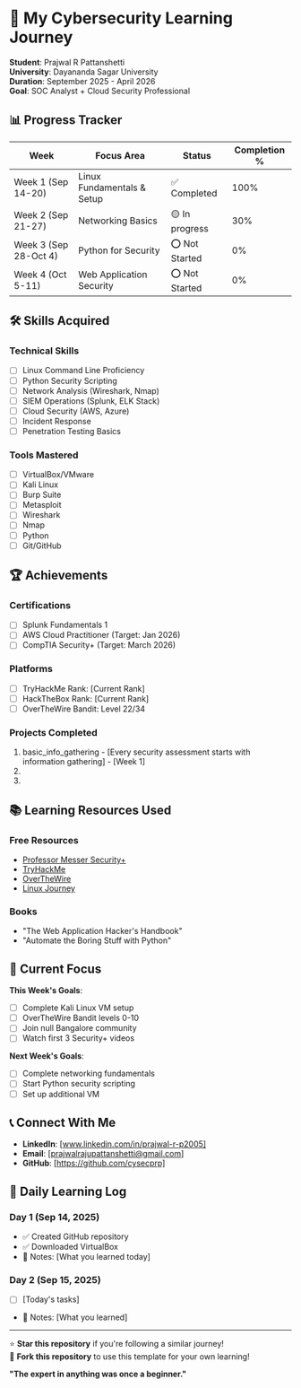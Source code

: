 # 🔐 My Cybersecurity Learning Journey

**Student**: Prajwal R Pattanshetti  
**University**: Dayananda Sagar University  
**Duration**: September 2025 - April 2026  
**Goal**: SOC Analyst + Cloud Security Professional  

## 📊 Progress Tracker

| Week | Focus Area | Status | Completion % |
|------|------------|--------|--------------|
| Week 1 (Sep 14-20) | Linux Fundamentals & Setup | ✅ Completed | 100% |
| Week 2 (Sep 21-27) | Networking Basics | 🟡 In progress | 30% |
| Week 3 (Sep 28-Oct 4) | Python for Security | ⭕ Not Started | 0% |
| Week 4 (Oct 5-11) | Web Application Security | ⭕ Not Started | 0% |

## 🛠️ Skills Acquired

### Technical Skills
- [ ] Linux Command Line Proficiency
- [ ] Python Security Scripting
- [ ] Network Analysis (Wireshark, Nmap)
- [ ] SIEM Operations (Splunk, ELK Stack)
- [ ] Cloud Security (AWS, Azure)
- [ ] Incident Response
- [ ] Penetration Testing Basics

### Tools Mastered
- [ ] VirtualBox/VMware
- [ ] Kali Linux
- [ ] Burp Suite
- [ ] Metasploit
- [ ] Wireshark
- [ ] Nmap
- [ ] Python
- [ ] Git/GitHub

## 🏆 Achievements

### Certifications
- [ ] Splunk Fundamentals 1
- [ ] AWS Cloud Practitioner (Target: Jan 2026)
- [ ] CompTIA Security+ (Target: March 2026)

### Platforms
- [ ] TryHackMe Rank: [Current Rank]
- [ ] HackTheBox Rank: [Current Rank]
- [ ] OverTheWire Bandit: Level 22/34

### Projects Completed
1. basic_info_gathering - [Every security assessment starts with information gathering] - [Week 1]
2. 
3. 

## 📚 Learning Resources Used

### Free Resources
- [Professor Messer Security+](https://www.professormesser.com/security-plus/)
- [TryHackMe](https://tryhackme.com/)
- [OverTheWire](https://overthewire.org/wargames/)
- [Linux Journey](https://linuxjourney.com/)

### Books
- "The Web Application Hacker's Handbook"
- "Automate the Boring Stuff with Python"

## 🎯 Current Focus

**This Week's Goals**:
- [ ] Complete Kali Linux VM setup
- [ ] OverTheWire Bandit levels 0-10
- [ ] Join null Bangalore community
- [ ] Watch first 3 Security+ videos

**Next Week's Goals**:
- [ ] Complete networking fundamentals
- [ ] Start Python security scripting
- [ ] Set up additional VM

## 📞 Connect With Me

- **LinkedIn**: [www.linkedin.com/in/prajwal-r-p2005]
- **Email**: [prajwalrajupattanshetti@gmail.com]
- **GitHub**: [https://github.com/cysecprp]

## 📝 Daily Learning Log

### Day 1 (Sep 14, 2025)
- ✅ Created GitHub repository
- ✅ Downloaded VirtualBox
- 📝 Notes: [What you learned today]

### Day 2 (Sep 15, 2025)
- [ ] [Today's tasks]
- 📝 Notes: [What you learned]

---

⭐ **Star this repository** if you're following a similar journey!  
🍴 **Fork this repository** to use this template for your own learning!

**"The expert in anything was once a beginner."**
